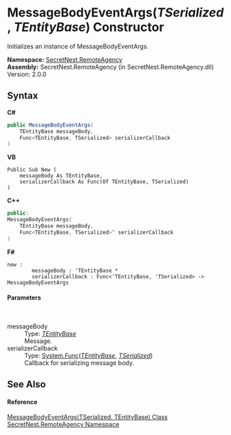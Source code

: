 # MessageBodyEventArgs(*TSerialized*, *TEntityBase*) Constructor 
 

Initializes an instance of MessageBodyEventArgs.

**Namespace:**&nbsp;<a href="N_SecretNest_RemoteAgency">SecretNest.RemoteAgency</a><br />**Assembly:**&nbsp;SecretNest.RemoteAgency (in SecretNest.RemoteAgency.dll) Version: 2.0.0

## Syntax

**C#**<br />
``` C#
public MessageBodyEventArgs(
	TEntityBase messageBody,
	Func<TEntityBase, TSerialized> serializerCallback
)
```

**VB**<br />
``` VB
Public Sub New ( 
	messageBody As TEntityBase,
	serializerCallback As Func(Of TEntityBase, TSerialized)
)
```

**C++**<br />
``` C++
public:
MessageBodyEventArgs(
	TEntityBase messageBody, 
	Func<TEntityBase, TSerialized>^ serializerCallback
)
```

**F#**<br />
``` F#
new : 
        messageBody : 'TEntityBase * 
        serializerCallback : Func<'TEntityBase, 'TSerialized> -> MessageBodyEventArgs
```


#### Parameters
&nbsp;<dl><dt>messageBody</dt><dd>Type: <a href="T_SecretNest_RemoteAgency_MessageBodyEventArgs_2">*TEntityBase*</a><br />Message.</dd><dt>serializerCallback</dt><dd>Type: <a href="https://docs.microsoft.com/dotnet/api/system.func-2" target="_blank">System.Func</a>(<a href="T_SecretNest_RemoteAgency_MessageBodyEventArgs_2">*TEntityBase*</a>, <a href="T_SecretNest_RemoteAgency_MessageBodyEventArgs_2">*TSerialized*</a>)<br />Callback for serializing message body.</dd></dl>

## See Also


#### Reference
<a href="T_SecretNest_RemoteAgency_MessageBodyEventArgs_2">MessageBodyEventArgs(TSerialized, TEntityBase) Class</a><br /><a href="N_SecretNest_RemoteAgency">SecretNest.RemoteAgency Namespace</a><br />